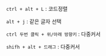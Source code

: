 `ctrl + alt + L` : 코드정렬

`alt + j` : 같은 글자 선택 

`ctrl 두번 클릭 + 위/아래 방향키` : 다중커서

`shifh + alt + 드래그` : 다중커서